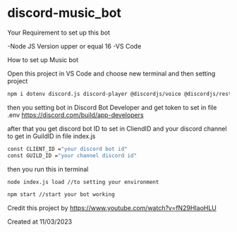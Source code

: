 # discord-music_bot
Your Requirement to set up this bot 

-Node JS Version upper or equal 16
-VS Code

How to set up Music bot

Open this project in VS Code and choose new terminal and then setting project

```bash
npm i dotenv discord.js discord-player @discordjs/voice @discordjs/rest @discordjs/opus @discordjs/builders ffmpeg-static

```

then you setting bot in Discord Bot Developer and get token to set in file .env
https://discord.com/build/app-developers

after that you get discord bot ID to set in CliendID and your discord channel to get in GuildID in file index.js

```bash 
const CLIENT_ID ="your discord bot id"
const GUILD_ID ="your channel discord id"
```

then you run this in terminal

```bash
node index.js load //to setting your environment

npm start //start your bot working
```

Credit this project by https://www.youtube.com/watch?v=fN29HIaoHLU

Created at 11/03/2023
